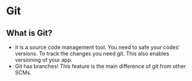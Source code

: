 # Git

## What is Git?

* it is a source code management tool. You need to safe your codes' versions. To track the changes you need git. This also enables versioning of your app.
* Git has branches! This feature is the main difference of git from other SCMs.
